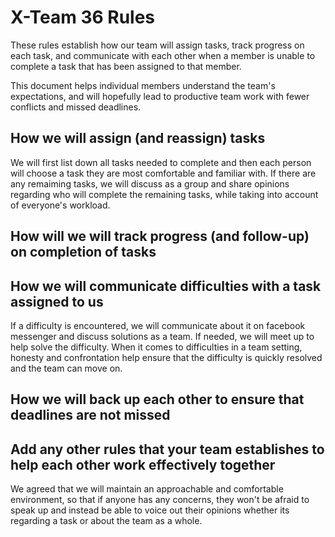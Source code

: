 # X-Team 36 Rules

These rules establish how our team will assign tasks,
track progress on each task, and communicate with each other 
when a member is unable to complete a task that has been assigned to that member.

This document helps individual members understand the team's expectations,
and will hopefully lead to productive team work with fewer conflicts
and missed deadlines.

## How we will assign (and reassign) tasks
We will first list down all tasks needed to complete and then each person will choose a task they are most comfortable and familiar with. If there are any remaiming tasks, we will discuss as a group and share opinions regarding who will complete the remaining tasks, while taking into account of everyone's workload. 

## How will we will track progress (and follow-up) on completion of tasks



## How we will communicate difficulties with a task assigned to us
If a difficulty is encountered, we will communicate about it on facebook messenger and discuss solutions as a team. If needed, we will meet up to help solve the difficulty. When it comes to difficulties in a team setting, honesty and confrontation help ensure that the difficulty is quickly resolved and the team can move on.

## How we will back up each other to ensure that deadlines are not missed



## Add any other rules that your team establishes to help each other work effectively together
We agreed that we will maintain an approachable and comfortable environment, so that if anyone has any concerns, they won't be afraid to speak up and instead be able to voice out their opinions whether its regarding a task or about the team as a whole. 


